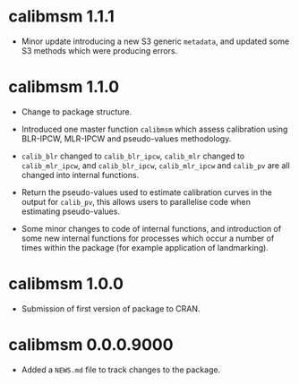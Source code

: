 # calibmsm 1.1.1

* Minor update introducing a new S3 generic `metadata`, and updated some S3 methods which were producing errors.

# calibmsm 1.1.0

* Change to package structure.

* Introduced one master function `calibmsm` which assess calibration using BLR-IPCW, MLR-IPCW and pseudo-values methodology.

* `calib_blr` changed to `calib_blr_ipcw`, `calib_mlr` changed to `calib_mlr_ipcw`, and `calib_blr_ipcw`, `calib_mlr_ipcw` and `calib_pv` are all changed into internal functions.

* Return the pseudo-values used to estimate calibration curves in the output for `calib_pv`, this allows users to parallelise code when estimating pseudo-values.

* Some minor changes to code of internal functions, and introduction of some new internal functions for processes which occur a number of times within the package (for example application of landmarking).

# calibmsm 1.0.0

* Submission of first version of package to CRAN.

# calibmsm 0.0.0.9000

* Added a `NEWS.md` file to track changes to the package.
